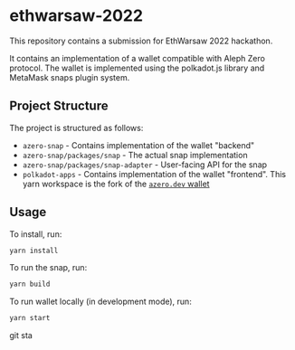 # ethwarsaw-2022

This repository contains a submission for EthWarsaw 2022 hackathon.

It contains an implementation of a wallet compatible with Aleph Zero protocol. The wallet is implemented using the polkadot.js library and MetaMask snaps plugin system.

## Project Structure

The project is structured as follows:

- `azero-snap` - Contains implementation of the wallet "backend"
- `azero-snap/packages/snap` - The actual snap implementation
- `azero-snap/packages/snap-adapter` - User-facing API for the snap
- `polkadot-apps` - Contains implementation of the wallet "frontend". This yarn workspace is the fork of the [`azero.dev` wallet](https://github.com/Cardinal-Cryptography/apps)

## Usage

To install, run:

```bash
yarn install
```

To run the snap, run:

```bash
yarn build
```

To run wallet locally (in development mode), run:

```bash
yarn start
```
git sta